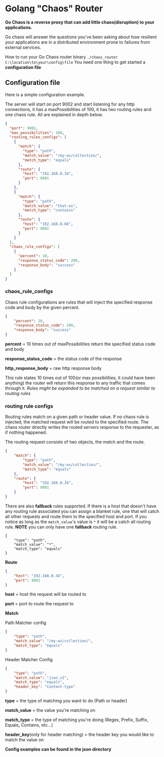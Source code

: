 # Golang "Chaos" Router

**Go Chaos is a reverse proxy that can add little chaos(disruption) to your applications.**

Go chaos will answer the questions you've been asking about how resilient your applications are in a distributed environment
prone to failures from external services. 

How to run your Go Chaos router binary
```./chaos_router C:\location\to\your\config\file```
You need one thing to get started a **configuration file**



## Configuration file 

Here is a simple configuration example.

The server will start on port 9002 and start listening for any http connections, 
it has a maxPossibilities of 100, it has two routing rules and one chaos rule. All are explained in depth below.

```json
{
  "port": 9002,
  "max_possibilities": 100,
  "routing_rules_configs": [
    {
      "match": {
        "type": "path",
        "match_value": "/my-ws/collection/",
        "match_type": "equals"
      },
      "route": {
        "host": "192.168.0.34",
        "port": 9001
      }
    },
    {
      "match": {
        "type": "path",
        "match_value": "that-ws",
        "match_type": "contains"
      },
      "route": {
        "host": "192.168.0.68",
        "port": 9002
      }
    }
  ],
  "chaos_rule_configs": [
    {
      "percent": 10,
      "response_status_code": 200,
      "response_body": "success"
    }
  ]
}
```  

### chaos_rule_configs

Chaos rule configurations are rules that will inject the specified response code and body by the given percent. 

```json
{
    "percent": 10,
    "response_status_code": 200,
    "response_body": "success"
}
```
**percent** = 10 times out of maxPossibilities return the specified status code and body

**response_status_code** = the status code of the response 

**http_response_body** = raw http response body 


This rule states 10 times out of 100(or max possibilities, it could have been anything) the router will return this response to any traffic that comes through it. 
*Rules might be expanded to be matched on a request similar to routing rules*



### routing rule configs

Routing rules match on a given path or header value. If no chaos rule is injected, the matched request will be routed to the specified route. The chaos router 
directly writes the routed servers response to the requester, as if nothing happened.

The routing request consists of two objects, the match and the route.
```json
{
    "match": {
        "type": "path",
        "match_value": "/my-ws/collection/",
        "match_type": "equals"
    },
    "route": {
        "host": "192.168.0.34",
        "port": 9001
    }
}
```
There are also **fallback** rules supported. If there is a host that doesn't have any routing rule associated you can assign a blanket rule, one that will catch all other requests and route them to the specified host and port.  If you notice as long as the `match_value`'s value is `*` it will be a catch all routing rule. **NOTE** you can only have one **fallback** routing rule. 
```
{
    "type": "path",
    "match_value": "*",
    "match_type": "equals"
}
```




**Route**
```json
{
    "host": "192.168.0.34",
    "port": 9001
}
```
**host** = host the request will be routed to

**port** = port to route the request to


**Match**

Path Matcher config
```json
{
    "type": "path",
    "match_value": "/my-ws/collection/",
    "match_type": "equals"
}
```

Header Matcher Config
```json
{
    "type": "path",
    "match_value": "json_v2",
    "match_type": "equals",
    "header_key": "Content-type"
}
```
**type** = the type of matching you want to do (Path or header)

**match_value** = the value you're matching on

**match_type** = the type of matching you're doing (Regex, Prefix, Suffix, Equals, Contains, etc...)

**header_key**(only for header matching) = the header key you would like to match the value on


**Config examples can be found in the json directory**
